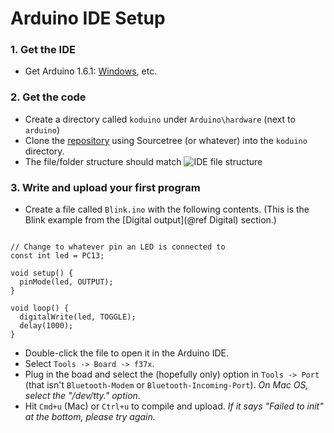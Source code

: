 
# Arduino IDE Setup

### 1. Get the IDE

* Get Arduino 1.6.1: [Windows](http://arduino.cc/download.php?f=/arduino-1.6.1-windows.zip), etc.

### 2. Get the code

* Create a directory called `koduino` under `Arduino\hardware` (next to `arduino`)
* Clone the [repository](https://github.com/avikde/koduino) using Sourcetree (or whatever) into the `koduino` directory.
* The file/folder structure should match
![IDE file structure](../ide_file_structure.png "IDE file structure")

### 3. Write and upload your first program

* Create a file called `Blink.ino` with the following contents. (This is the Blink example from the [Digital output](@ref Digital) section.)

~~~{.cpp}

// Change to whatever pin an LED is connected to
const int led = PC13;

void setup() {
  pinMode(led, OUTPUT);
}

void loop() {
  digitalWrite(led, TOGGLE);
  delay(1000);
}

~~~

* Double-click the file to open it in the Arduino IDE.
* Select `Tools -> Board -> f37x`.
* Plug in the boad and select the (hopefully only) option in `Tools -> Port` (that isn't `Bluetooth-Modem` or `Bluetooth-Incoming-Port`). *On Mac OS, select the "/dev/tty." option*.
* Hit `Cmd+u` (Mac) or `Ctrl+u` to compile and upload. *If it says "Failed to init" at the bottom, please try again.*